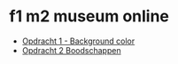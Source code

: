 # f1 m2 museum online

- [Opdracht 1 - Background color](http://32972.hosts1.ma-cloud.nl/web/les1-backgroundcolor)
- [Opdracht 2 Boodschappen](http://32972.hosts1.ma-cloud.nl/web/les2-boodschappen)
